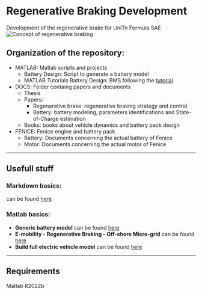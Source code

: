 # Regenerative Braking Development
Development of the regenerative brake for UniTn Formula SAE
![Concept of regenerative braking](https://user-images.githubusercontent.com/81318686/203870797-333f265f-15d4-43d7-b862-97a1fa15ece7.png)


## Organization of the repository:
- MATLAB: Matlab scripts and projects
	- Battery Design: Script to generate a battery model 
	- MATLAB Tutorials Battery Design: BMS following the [tutorial](https://youtube.com/playlist?list=PLn8PRpmsu08pYXwR-qihN6abrK3Io97NN) 
- DOCS: Folder containg papers and documents 
	- Thesis
	- Papers:
		- Regenerative brake: regenerative braking strategy and control
		- Battery: battery modeling, parameters identifications and State-of-Charge estimation 
	- Books: books about vehicle dynamics and battery pack design
- FENICE: Fenice engine and battery pack
	- Battery: Documents concerning the actual battery of Fenice 
	- Motor: Documents concerning the actual motor of Fenice
---
## Usefull stuff
### Markdown basics:
can be found [here](https://www.markdownguide.org/basic-syntax/)
### Matlab basics:
- **Generic battery model** can be found [here](https://www.mathworks.com/help/sps/powersys/ref/battery.html;jsessionid=84a6e893e970a46d6e4878e6924d)
- **E-mobility - Regenerative Braking - Off-shore Micro-grid** can be found [here](https://it.mathworks.com/matlabcentral/fileexchange/62092-e-mobility-regenerative-braking-off-shore-micro-grid)
- **Build full electric vehicle model** can be found [here](https://it.mathworks.com/help/autoblks/ug/explore-the-electric-vehicle-reference-application.html?searchHighlight=battery%20regenerative&s_tid=srchtitle_battery%20regenerative_5)
---
## Requirements
Matlab R2022b